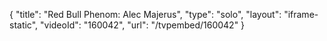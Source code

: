 {
    "title": "Red Bull Phenom: Alec Majerus",
    "type": "solo",
    "layout": "iframe-static",
    "videoId": "160042",
    "url": "\/tvpembed\/160042"
}